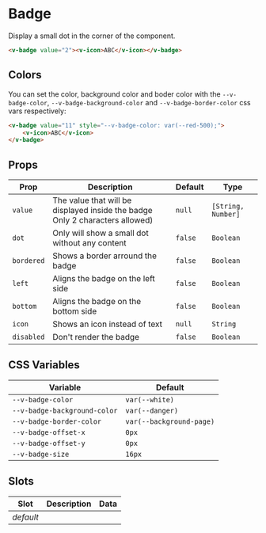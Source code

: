 # Badge

Display a small dot in the corner of the component.

```html
<v-badge value="2"><v-icon>ABC</v-icon></v-badge>
```

## Colors

You can set the color, background color and boder color with the `--v-badge-color`, `--v-badge-background-color` and
`--v-badge-border-color` css vars respectively:

```html
<v-badge value="11" style="--v-badge-color: var(--red-500);">
	<v-icon>ABC</v-icon>
</v-badge>
```

## Props

| Prop       | Description                                                                  | Default | Type               |
| ---------- | ---------------------------------------------------------------------------- | ------- | ------------------ |
| `value`    | The value that will be displayed inside the badge Only 2 characters allowed) | `null`  | `[String, Number]` |
| `dot`      | Only will show a small dot without any content                               | `false` | `Boolean`          |
| `bordered` | Shows a border arround the badge                                             | `false` | `Boolean`          |
| `left`     | Aligns the badge on the left side                                            | `false` | `Boolean`          |
| `bottom`   | Aligns the badge on the bottom side                                          | `false` | `Boolean`          |
| `icon`     | Shows an icon instead of text                                                | `null`  | `String`           |
| `disabled` | Don't render the badge                                                       | `false` | `Boolean`          |

## CSS Variables

| Variable                     | Default                  |
| ---------------------------- | ------------------------ |
| `--v-badge-color`            | `var(--white)`           |
| `--v-badge-background-color` | `var(--danger)`          |
| `--v-badge-border-color`     | `var(--background-page)` |
| `--v-badge-offset-x`         | `0px`                    |
| `--v-badge-offset-y`         | `0px`                    |
| `--v-badge-size`             | `16px`                   |

## Slots

| Slot      | Description | Data |
| --------- | ----------- | ---- |
| _default_ |             |      |
